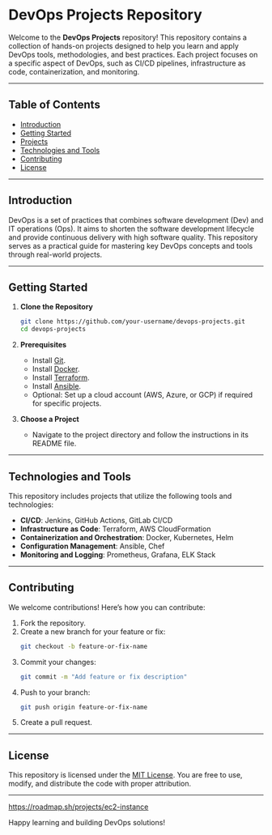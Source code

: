 # DevOps Projects Repository

Welcome to the **DevOps Projects** repository! This repository contains a collection of hands-on projects designed to help you learn and apply DevOps tools, methodologies, and best practices. Each project focuses on a specific aspect of DevOps, such as CI/CD pipelines, infrastructure as code, containerization, and monitoring.

---

## Table of Contents

- [Introduction](#introduction)
- [Getting Started](#getting-started)
- [Projects](#projects)
- [Technologies and Tools](#technologies-and-tools)
- [Contributing](#contributing)
- [License](#license)

---

## Introduction

DevOps is a set of practices that combines software development (Dev) and IT operations (Ops). It aims to shorten the software development lifecycle and provide continuous delivery with high software quality. This repository serves as a practical guide for mastering key DevOps concepts and tools through real-world projects.

---

## Getting Started

1. **Clone the Repository**
   ```bash
   git clone https://github.com/your-username/devops-projects.git
   cd devops-projects
   ```

2. **Prerequisites**
   - Install [Git](https://git-scm.com/).
   - Install [Docker](https://www.docker.com/).
   - Install [Terraform](https://www.terraform.io/).
   - Install [Ansible](https://www.ansible.com/).
   - Optional: Set up a cloud account (AWS, Azure, or GCP) if required for specific projects.

3. **Choose a Project**
   - Navigate to the project directory and follow the instructions in its README file.

---

## Technologies and Tools

This repository includes projects that utilize the following tools and technologies:

- **CI/CD**: Jenkins, GitHub Actions, GitLab CI/CD
- **Infrastructure as Code**: Terraform, AWS CloudFormation
- **Containerization and Orchestration**: Docker, Kubernetes, Helm
- **Configuration Management**: Ansible, Chef
- **Monitoring and Logging**: Prometheus, Grafana, ELK Stack

---

## Contributing

We welcome contributions! Here’s how you can contribute:

1. Fork the repository.
2. Create a new branch for your feature or fix:
   ```bash
   git checkout -b feature-or-fix-name
   ```
3. Commit your changes:
   ```bash
   git commit -m "Add feature or fix description"
   ```
4. Push to your branch:
   ```bash
   git push origin feature-or-fix-name
   ```
5. Create a pull request.

---

## License

This repository is licensed under the [MIT License](LICENSE). You are free to use, modify, and distribute the code with proper attribution.

---
https://roadmap.sh/projects/ec2-instance

Happy learning and building DevOps solutions!
